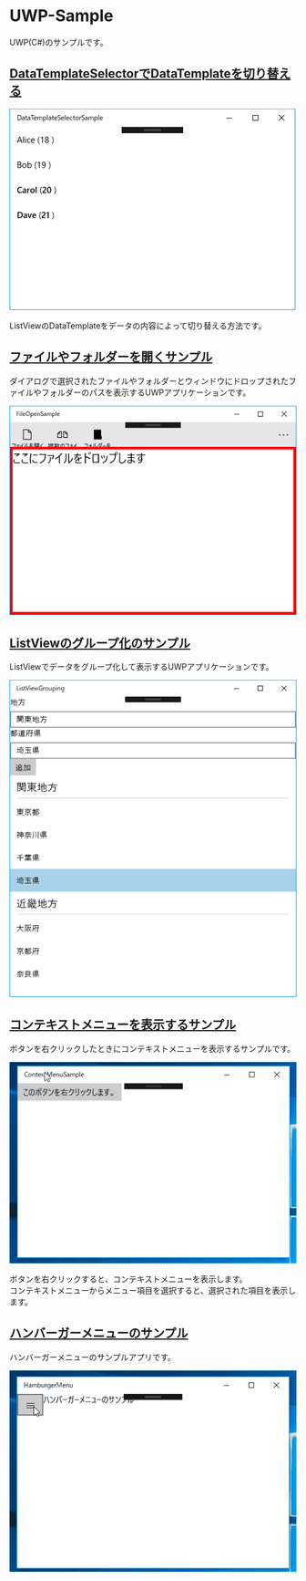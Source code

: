 # UWP-Sample

UWP(C#)のサンプルです。

## [DataTemplateSelectorでDataTemplateを切り替える](DataTemplateSelectorSample)

![DataTemplateSelectorでDataTemplateを切り替えるサンプル](DataTemplateSelectorSample/DataTemplateSelectorSample.png)

ListViewのDataTemplateをデータの内容によって切り替える方法です。

## [ファイルやフォルダーを開くサンプル](FileOpenSample/)

ダイアログで選択されたファイルやフォルダーとウィンドウにドロップされたファイルやフォルダーのパスを表示するUWPアプリケーションです。

![ファイルやフォルダーを開くサンプルのスクリーンショット](FileOpenSample/FileOpenSample.png)

## [ListViewのグループ化のサンプル](ListViewGrouping/)

ListViewでデータをグループ化して表示するUWPアプリケーションです。

![ListViewのグループ化のサンプルのスクリーンショット](ListViewGrouping/ListViewGrouping.png)

## [コンテキストメニューを表示するサンプル](ContextMenuSample/)

ボタンを右クリックしたときにコンテキストメニューを表示するサンプルです。

![コンテキストメニューを表示するサンプル](ContextMenuSample/ContextMenuSample.gif)

ボタンを右クリックすると、コンテキストメニューを表示します。  
コンテキストメニューからメニュー項目を選択すると、選択された項目を表示します。

## [ハンバーガーメニューのサンプル](HamburgerMenu/)

ハンバーガーメニューのサンプルアプリです。

![ハンバーガーメニューのサンプル](HamburgerMenu/HamburgerMenu.gif)
